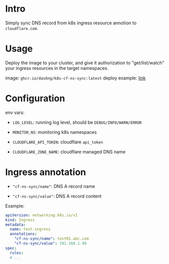# Intro

Simply sync DNS record from k8s ingress resource annotion to `cloudflare.com`.

# Usage

Deploy the image to your cluster, and give it authorization to "get/list/watch" your ingress 
resources in the target namespaces.

image: `ghcr.io/das6ng/k8s-cf-ns-sync:latest`
deploy example: [link](https://github.com/das6ng/k8s-cf-ns-sync/blob/main/deployment-example.yaml)

# Configuration

env vars:

- `LOG_LEVEL`: running log level, should be `DEBUG/INFO/WARN/ERROR`

- `MONITOR_NS`: monitoring k8s namespaces

- `CLOUDFLARE_API_TOKEN`: cloudflare `api_token`

- `CLOUDFLARE_ZONE_NAME`: cloudflare managed DNS name

# Ingress annotation

- `"cf-ns-sync/name"`: DNS A record name

- `"cf-ns-sync/value"`: DNS A record content

Example:

```yaml
apiVersion: networking.k8s.io/v1
kind: Ingress
metadata:
  name: test-ingress
  annotations:
    "cf-ns-sync/name": test01.abc.com
    "cf-ns-sync/value": 191.168.1.99
spec:
  rules:
  # ...
```
